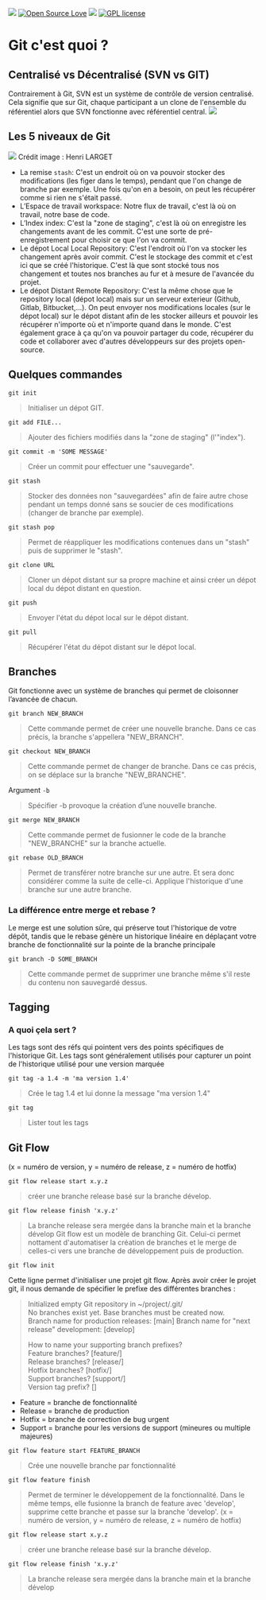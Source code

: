 ![](https://img.shields.io/badge/GitHub-100000?style=for-the-badge&logo=github&logoColor=white)
[![Open Source Love](https://badges.frapsoft.com/os/v2/open-source.svg?v=103)](https://github.com/ellerbrock/open-source-badges/)
![](https://img.shields.io/badge/Made%20with-Markdown-1f425f.svg)
[![GPL license](https://img.shields.io/badge/License-GPL-blue.svg)](http://perso.crans.org/besson/LICENSE.html)

# Git c'est quoi ?

## Centralisé vs Décentralisé (SVN vs GIT)

Contrairement à Git, SVN est un système de contrôle de version centralisé. Cela signifie que sur Git, chaque participant a un clone de l'ensemble du référentiel alors que SVN fonctionne avec référentiel central. 
![](https://i.imgur.com/1y5hsmC.jpg)

## Les 5 niveaux de Git

![](https://i.imgur.com/00plXRF.png)
Crédit image : Henri LARGET

* La remise `stash`: C'est un endroit où on va pouvoir stocker des modifications (les figer dans le temps), pendant que l'on change de branche par exemple. Une fois qu'on en a besoin, on peut les récupérer comme si rien ne s'était passé.
* L’Espace de travail workspace: Notre flux de travail, c'est là où on travail, notre base de code.
* L’Index index: C'est la "zone de staging", c'est là où on enregistre les changements avant de les commit. C'est une sorte de pré-enregistrement pour choisir ce que l'on va commit.
* Le dépot Local Local Repository: C'est l'endroit où l'on va stocker les changement après avoir commit. C'est le stockage des commit et c'est ici que se créé l'historique. C'est là que sont stocké tous nos changement et toutes nos branches au fur et à mesure de l'avancée du projet.
* Le dépot Distant Remote Repository: C'est la même chose que le repository local (dépot local) mais sur un serveur exterieur (Github, Gitlab, Bitbucket,...). On peut envoyer nos modifications locales (sur le dépot local) sur le dépot distant afin de les stocker ailleurs et pouvoir les récupérer n'importe où et n'importe quand dans le monde. C'est également grace à ça qu'on va pouvoir partager du code, récupérer du code et collaborer avec d'autres développeurs sur des projets open-source.

## Quelques commandes

`git init`
> Initialiser un dépot GIT.

`git add FILE...`
> Ajouter des fichiers modifiés dans la "zone de staging" (l'"index").

`git commit -m 'SOME MESSAGE'`

> Créer un commit pour effectuer une "sauvegarde".

`git stash`
> Stocker des données non "sauvegardées" afin de faire autre chose pendant un temps donné sans se soucier de ces modifications (changer de branche par exemple).

`git stash pop`
> Permet de réappliquer les modifications contenues dans un "stash" puis de supprimer le "stash".

`git clone URL`
> Cloner un dépot distant sur sa propre machine et ainsi créer un dépot local du dépot distant en question.

`git push`
> Envoyer l'état du dépot local sur le dépot distant.

`git pull` 
> Récupérer l'état du dépot distant sur le dépot local.

## Branches
Git fonctionne avec un système de branches qui permet de cloisonner l’avancée de chacun.

`git branch NEW_BRANCH` 
> Cette commande permet de créer une nouvelle branche. Dans ce cas précis, la branche s'appellera "NEW_BRANCH".

`git checkout NEW_BRANCH`
> Cette commande permet de changer de branche. Dans ce cas précis, on se déplace sur la branche "NEW_BRANCHE".

Argument `-b`
> Spécifier -b provoque la création d’une nouvelle branche.

`git merge NEW_BRANCH`
> Cette commande permet de fusionner le code de la branche "NEW_BRANCHE" sur la branche actuelle. 

`git rebase OLD_BRANCH`
> Permet de transférer notre branche sur une autre. Et sera donc considérer comme la suite de celle-ci.
> Applique l'historique d'une branche sur une autre branche.

### La différence entre merge et rebase ?
Le merge est une solution sûre, qui préserve tout l'historique de votre dépôt, tandis que le rebase génère un historique linéaire en déplaçant votre branche de fonctionnalité sur la pointe de la branche principale

`git branch -D SOME_BRANCH`
> Cette commande permet de supprimer une branche même s'il reste du contenu non sauvegardé dessus.

## Tagging
### A quoi çela sert ?
Les tags sont des réfs qui pointent vers des points spécifiques de l'historique Git. Les tags sont généralement utilisés pour capturer un point de l'historique utilisé pour une version marquée

`git tag -a 1.4 -m 'ma version 1.4'`
> Crée le tag 1.4 et lui donne la message "ma version 1.4"

`git tag`
> Lister tout les tags


## Git Flow

(x = numéro de version, y = numéro de release, z = numéro de hotfix)

`git flow release start x.y.z` 
> créer une branche release basé sur la branche dévelop. 

`git flow release finish 'x.y.z'`
> La branche release sera mergée dans la branche main et la branche dévelop
 Git flow est un modèle de branching Git. Celui-ci permet nottament d'automatiser la création de branches et le merge de celles-ci vers une branche de développement puis de production.

`git flow init`

 Cette ligne permet d'initialiser une projet git flow. Après avoir créer le projet git, il nous demande de spécifier le prefixe des différentes branches :

 > Initialized empty Git repository in ~/project/.git/
 > <br>
 > No branches exist yet. Base branches must be created now.
 > <br>
 > Branch name for production releases: [main]
 > Branch name for "next release" development: [develop]
 > 
 > How to name your supporting branch prefixes?
 > <br>
 > Feature branches? [feature/]
 > <br>
 > Release branches? [release/]
 > <br>
 > Hotfix branches? [hotfix/]
 > <br>
 > Support branches? [support/]
 > <br>
 > Version tag prefix? []

 - Feature = branche de fonctionnalité
 - Release = branche de production
 - Hotfix = branche de correction de bug urgent
 - Support = branche pour les versions de support (mineures ou multiple majeures)

`git flow feature start FEATURE_BRANCH`
 > Crée une nouvelle branche par fonctionnalité

`git flow feature finish`
 > Permet de terminer le développement de la fonctionnalité. Dans le même temps, elle fusionne la branch de feature avec 'develop', supprime cette branche et passe sur la branche 'develop'.
 (x = numéro de version, y = numéro de release, z = numéro de hotfix)

`git flow release start x.y.z` 
 > créer une branche release basé sur la branche dévelop. 

`git flow release finish 'x.y.z'`
 > La branche release sera mergée dans la branche main et la branche dévelop
